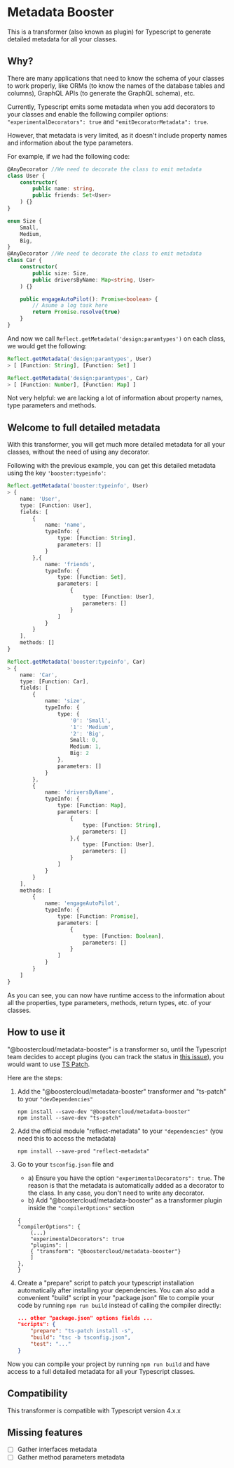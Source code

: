 # Metadata Booster

This is a transformer (also known as plugin) for Typescript to generate detailed metadata for all your classes.

## Why?

There are many applications that need to know the schema of your classes to work properly, like ORMs (to know the names of the database tables and columns), GraphQL APIs (to generate the GraphQL schema), etc.

Currently, Typescript emits some metadata when you add decorators to your classes and enable the following compiler options: `"experimentalDecorators": true` and `"emitDecoratorMetadata": true`.

However, that metadata is very limited, as it doesn't include property names and information about the type parameters.

For example, if we had the following code:

```typescript
@AnyDecorator //We need to decorate the class to emit metadata
class User {
    constructor(
        public name: string,
        public friends: Set<User>
    ) {}
}

enum Size {
    Small,
    Medium,
    Big,
}
@AnyDecorator //We need to decorate the class to emit metadata
class Car {
    constructor(
        public size: Size,
        public driversByName: Map<string, User>
    ) {}

    public engageAutoPilot(): Promise<boolean> {
        // Asume a log task here
        return Promise.resolve(true)
    }
}
```

And now we call `Reflect.getMetadata('design:paramtypes')` on each class, we would get the following:

```typescript
Reflect.getMetadata('design:paramtypes', User)
> [ [Function: String], [Function: Set] ]

Reflect.getMetadata('design:paramtypes', Car)
> [ [Function: Number], [Function: Map] ]
```

Not very helpful: we are lacking a lot of information about property names, type parameters and methods.

## Welcome to full detailed metadata

With this transformer, you will get much more detailed metadata for all your classes, without the need of using any decorator.

Following with the previous example, you can get this detailed metadata using the key `'booster:typeinfo'`:

```typescript
Reflect.getMetadata('booster:typeinfo', User)
> {
    name: 'User',
    type: [Function: User],
    fields: [
        {
            name: 'name',
            typeInfo: {
                type: [Function: String],
                parameters: []
            }
        },{
            name: 'friends',
            typeInfo: {
                type: [Function: Set],
                parameters: [
                    {
                        type: [Function: User],
                        parameters: []
                    }
                ]
            }
        }
    ],
    methods: []
}

Reflect.getMetadata('booster:typeinfo', Car)
> {
    name: 'Car',
    type: [Function: Car],
    fields: [
        {
            name: 'size',
            typeInfo: {
                type: {
                    '0': 'Small',
                    '1': 'Medium',
                    '2': 'Big',
                    Small: 0,
                    Medium: 1,
                    Big: 2
                },
                parameters: []
            }
        },
        {
            name: 'driversByName',
            typeInfo: {
                type: [Function: Map],
                parameters: [
                    {
                        type: [Function: String],
                        parameters: []
                    },{
                        type: [Function: User],
                        parameters: []
                    }
                ]
            }
        }
    ],
    methods: [
        {
            name: 'engageAutoPilot',
            typeInfo: {
                type: [Function: Promise],
                parameters: [
                    {
                        type: [Function: Boolean],
                        parameters: []
                    }
                ]
            }
        }
    ]
}
```

As you can see, you can now have runtime access to the information about all the properties, type parameters, methods, return types, etc. of your classes.

## How to use it

"@boostercloud/metadata-booster" is a transformer so, until the Typescript team decides to accept plugins (you can track the status in [this issue](https://github.com/microsoft/TypeScript/issues/14419)), you would want to use [TS Patch](https://github.com/nonara/ts-patch).

Here are the steps:

1. Add the "@boostercloud/metadata-booster" transformer and "ts-patch" to your `"devDependencies"`

    ```shell
    npm install --save-dev "@boostercloud/metadata-booster"
    npm install --save-dev "ts-patch"
    ```

2. Add the official module "reflect-metadata" to your `"dependencies"` (you need this to access the metadata)

    ```shell
    npm install --save-prod "reflect-metadata"
    ```

3. Go to your `tsconfig.json` file and
   - a) Ensure you have the option `"experimentalDecorators": true`. The reason is that the metadata is automatically added as a decorator to the class. In any case, you don't need to write any decorator.
   - b) Add "@boostercloud/metadata-booster" as a transformer plugin inside the `"compilerOptions"` section

    ```shell
    {
    "compilerOptions": {
        (...)
        "experimentalDecorators": true
        "plugins": [
        { "transform": "@boostercloud/metadata-booster"}
        ]
    },
    }
    ```

4. Create a "prepare" script to patch your typescript installation automatically after installing your dependencies. You can also add a convenient "build" script in your "package.json" file to compile your code by running `npm run build` instead of calling the compiler directly:

    ```json
    ... other "package.json" options fields ...
    "scripts": {
        "prepare": "ts-patch install -s",
        "build": "tsc -b tsconfig.json",
        "test": "..."
    }
    ```

Now you can compile your project by running `npm run build` and have access to a full detailed metadata for all your Typescript classes.

## Compatibility

This transformer is compatible with Typescript version 4.x.x

## Missing features

- [ ] Gather interfaces metadata
- [ ] Gather method parameters metadata
